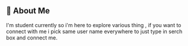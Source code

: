 
## 🚀 About Me
I'm student currently so i'm here to explore various thing ,
if you want to connect with me i pick same user name everywhere to just type in serch box and connect me.

